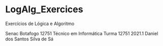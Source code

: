 # LogAlg_Exercices
Exercícios de Lógica e Algoritmo

  Senac Botafogo
  12751 Técnico em Informática
  Turma 12751 2021.1
Daniel dos Santos Silva de Sá